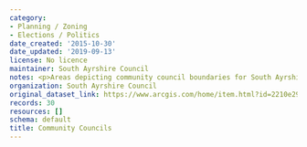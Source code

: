 ```yaml
---
category:
- Planning / Zoning
- Elections / Politics
date_created: '2015-10-30'
date_updated: '2019-09-13'
license: No licence
maintainer: South Ayrshire Council
notes: <p>Areas depicting community council boundaries for South Ayrshire</p>
organization: South Ayrshire Council
original_dataset_link: https://www.arcgis.com/home/item.html?id=2210e29ba21043acacaddf98daecdaf9
records: 30
resources: []
schema: default
title: Community Councils
---
```


